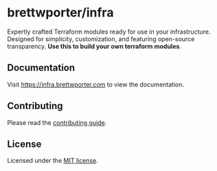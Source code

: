 # brettwporter/infra

Expertly crafted Terraform modules ready for use in your infrastructure. Designed for simplicity, customization, and featuring open-source transparency. **Use this to build your own terraform modules**.

## Documentation

Visit https://infra.brettwporter.com to view the documentation.

## Contributing

Please read the [contributing guide](/CONTRIBUTING.md).

## License

Licensed under the [MIT license](https://github.com/brettwporter/infra/blob/main/LICENSE.md).
